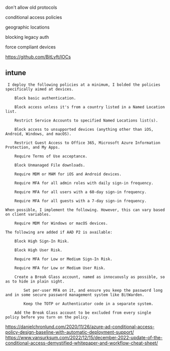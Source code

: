 
don't allow old protocols

conditional access policies

geographic locations

blocking legacy auth

force compliant devices


https://github.com/BitLyft/IOCs

## intune

```
 I deploy the following policies at a minimum, I bolded the policies specifically aimed at devices.

    Block basic authentication.

    Block access unless it's from a country listed in a Named Location list.

    Restrict Service Accounts to specified Named Locations list(s).

    Block access to unsupported devices (anything other than iOS, Android, Windows, and macOS).

    Restrict Guest Access to Office 365, Microsoft Azure Information Protection, and My Apps.

    Require Terms of Use acceptance.

    Block Unmanaged File downloads.

    Require MDM or MAM for iOS and Android devices.

    Require MFA for all admin roles with daily sign-in frequency.

    Require MFA for all users with a 60-day sign-in frequency.

    Require MFA for all guests with a 7-day sign-in frequency.

When possible, I implement the following. However, this can vary based on client variables.

    Require MDM for Windows or macOS devices.

The following are added if AAD P2 is available:

    Block High Sign-In Risk.

    Block High User Risk.

    Require MFA for Low or Medium Sign-In Risk.

    Require MFA for Low or Medium User Risk.

    Create a Break Glass account, named as innocuously as possible, so as to hide in plain sight.

        Set per-user MFA on it, and ensure you keep the password long and in some secure password management system like BitWarden.

        Keep the TOTP or Authenticator code in a separate system.

    Add the Break Glass account to be excluded from every single policy before you turn on the policy.

```

https://danielchronlund.com/2020/11/26/azure-ad-conditional-access-policy-design-baseline-with-automatic-deployment-support/
https://www.vansurksum.com/2022/12/15/december-2022-update-of-the-conditional-access-demystified-whitepaper-and-workflow-cheat-sheet/
